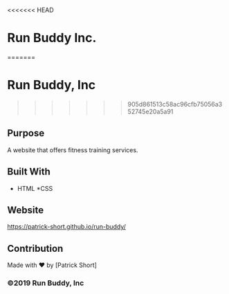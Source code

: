 <<<<<<< HEAD
# Run Buddy Inc.
=======
# Run Buddy, Inc
>>>>>>> 905d861513c58ac96cfb75056a352745e20a5a91

## Purpose
A website that offers fitness training services.

## Built With
* HTML
*CSS

## Website 
https://patrick-short.github.io/run-buddy/

## Contribution
Made with ❤️ by [Patrick Short]

### ©️2019 Run Buddy, Inc 
